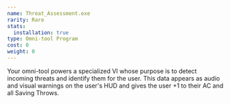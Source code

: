 ```yaml
---
name: Threat_Assessment.exe
rarity: Rare
stats:
  installation: true
type: Omni-tool Program
cost: 0
weight: 0
---
```

Your omni-tool powers a specialized VI whose purpose is to detect incoming threats and identify them for the user. This
data appears as audio and visual warnings on the user's HUD and gives the user +1 to their AC and all Saving Throws.
